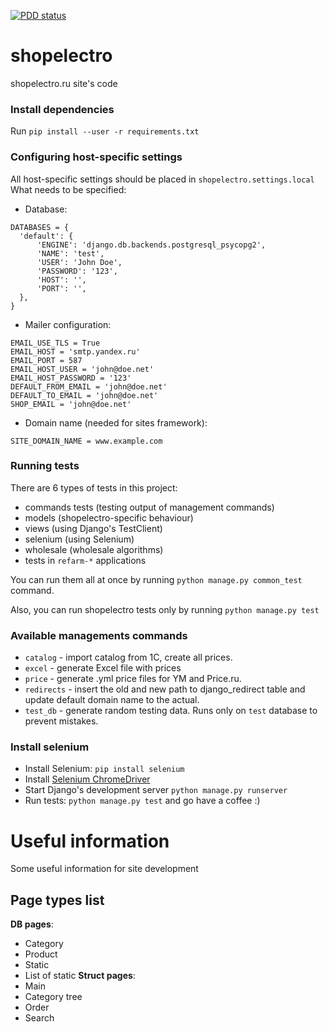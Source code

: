 [![PDD status](http://www.0pdd.com/svg?name=yegor256/0pdd)](http://www.0pdd.com/p?name=fidals/shopelectro)

# shopelectro
shopelectro.ru site's code

### Install dependencies
Run `pip install --user -r requirements.txt`


### Configuring host-specific settings
All host-specific settings should be placed in `shopelectro.settings.local`
What needs to be specified:
- Database:
```
DATABASES = {
  'default': {
      'ENGINE': 'django.db.backends.postgresql_psycopg2',
      'NAME': 'test',
      'USER': 'John Doe',
      'PASSWORD': '123',
      'HOST': '',
      'PORT': '',
  },
}
```
- Mailer configuration:
```
EMAIL_USE_TLS = True
EMAIL_HOST = 'smtp.yandex.ru'
EMAIL_PORT = 587
EMAIL_HOST_USER = 'john@doe.net'
EMAIL_HOST_PASSWORD = '123'
DEFAULT_FROM_EMAIL = 'john@doe.net'
DEFAULT_TO_EMAIL = 'john@doe.net'
SHOP_EMAIL = 'john@doe.net'
```
- Domain name (needed for sites framework):
```
SITE_DOMAIN_NAME = www.example.com
```


### Running tests
There are 6 types of tests in this project:
- commands tests (testing output of management commands)
- models (shopelectro-specific behaviour)
- views (using Django's TestClient)
- selenium (using Selenium)
- wholesale (wholesale algorithms)
- tests in `refarm-*` applications

You can run them all at once by running `python manage.py common_test` command.

Also, you can run shopelectro tests only by running `python manage.py test`


### Available managements commands
- `catalog` - import catalog from 1C, create all prices.
- `excel` - generate Excel file with prices
- `price` - generate .yml price files for YM and Price.ru.
- `redirects` - insert the old and new path to django_redirect table and update default domain name to
                                 the actual.
- `test_db` - generate random testing data. Runs only on `test` database to prevent mistakes.


### Install selenium
- Install Selenium: `pip install selenium`
- Install [Selenium ChromeDriver](https://sites.google.com/a/chromium.org/chromedriver/downloads)
- Start Django's development server `python manage.py runserver`
- Run tests: `python manage.py test` and go have a coffee :)

# Useful information
Some useful information for site development

## Page types list

**DB pages**:
- Category
- Product
- Static
- List of static
**Struct pages**:
- Main
- Category tree
- Order
- Search

